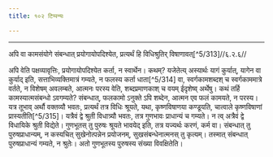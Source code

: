 ```yaml
---
title: १०२ टिप्पन्यः

---
```


[^5/312]: E2: 5,227; E6: 2,130

____________________________________________


अपि वा कामसंयोगे संबन्धात् प्रयोगायोपदिश्येत, प्रत्यर्थं हि विधिश्रुतिर् विषाणावत्[^5/313]//६.२.६//

अपि वेति पक्षव्यावृत्तिः, प्रयोगायोपदिश्येत कर्ता, न स्वार्थेन। कथम्? यजेतेत्य् अस्यार्थः यागं कुर्यात्, यागेन वा कुर्याद् इति, सत्ताभिव्यक्तिमात्रं गम्यते, न फलस्य कर्ता धाता[^5/314] वा, स्वर्गकामशब्दश् च स्वर्गकाममात्रे वर्तते, न विशेषम् अवलम्बते, आत्मनः परस्य वेति, शब्दप्रमाणकाश् च वयम् ईदृशेष्व् अर्थेषु। कथं तर्हि कामस्यात्मसंबन्धो ऽवगम्यते? संबन्धात्, फलकामो ऽनुक्ते ऽपि शब्देन, आत्मन एव फलं कामयते, न परस्य। यत्र तूभाव् अर्थौ वक्तव्यौ भवतः, प्रत्यर्थं तत्र विधिः श्रूयते, यथा, कृष्णविषाणया कण्डूयति, चात्वाले कृष्णविषाणां प्रास्यतीति[^5/315]। यत्रैवं द्वे श्रुती विधात्र्यौ भवतः, तत्र गुणभावः प्राधान्यं च गम्यते। न त्व् अत्रैवं द्वे विधायिके श्रुती विद्येते। गुणभूतस् तु पुरुषः श्रूयते भावयेद् इति, तत्र यज्यर्थः करणं, कर्म वा। संबन्धात् तु पुरुषप्राधान्यम्, न कस्यचित् सुखेनोत्पन्नेन प्रयोजनम्, सुखसंबन्धेनात्मनस् तु कृत्यम्। तस्मात् संबन्धात् पुरुषप्राधान्यं गम्यते, न श्रुतेः। अतो गुणभूतस्य पुरुषस्य संख्या विवक्षितेति।
